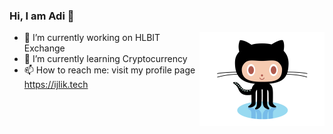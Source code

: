 ### Hi, I am Adi 👋
<img align='right' src='https://raw.githubusercontent.com/ijlik/ijlik/master/octocat.gif' width='200"'>

- 🔭 I’m currently working on HLBIT Exchange
- 🌱 I’m currently learning Cryptocurrency
- 📫 How to reach me: visit my profile page https://ijlik.tech

